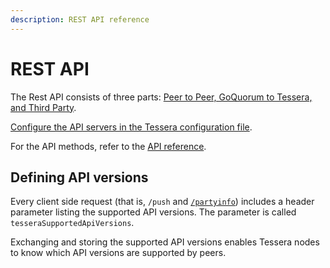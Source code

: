 ```yaml
---
description: REST API reference
---
```


# REST API

The Rest API consists of three parts: [Peer to Peer, GoQuorum to Tessera, and Third Party](../Concepts/TesseraAPI.md). 

[Configure the API servers in the Tessera configuration file](../HowTo/Configure/TesseraAPI.md). 

For the API methods, refer to the [API reference](https://consensys.github.io/doc.tessera/). 

## Defining API versions

Every client side request (that is, `/push` and [`/partyinfo`](https://consensys.github.io/tessera/#operation/broadcastPartyInfo))
includes a header parameter listing the supported API versions. The parameter is called `tesseraSupportedApiVersions`.

Exchanging and storing the supported API versions enables Tessera nodes to know which API
versions are supported by peers.
